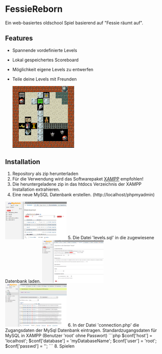# FessieReborn
Ein web-basiertes oldschool Spiel basierend auf "Fessie räumt auf".  

## Features
* Spannende vordefinierte Levels
* Lokal gespeichertes Scoreboard
* Möglichkeit eigene Levels zu entwerfen
* Teile deine Levels mit Freunden
  
    <img src="https://github.com/DanielEnglisch/FessieReborn/blob/master/docs/screenshot.png"  style="width: 200px;"/>

## Installation
1. Repository als zip herunterladen
2. Für die Verwendung wird das Softwarepaket <a href="https://www.apachefriends.org/de/index.html">XAMPP</a> empfohlen!
3. Die heruntergeladene zip in das htdocs Verzeichnis der XAMPP Installation extrahieren.
4. Eine neue MySQL Datenbank erstellen. (http://localhost/phpmyadmin)
 <img src="https://github.com/DanielEnglisch/FessieReborn/blob/master/docs/createDB.png"  style="width: 200px;"/>
5. Die Datei 'levels.sql' in die zugewiesene Datenbank laden.
 <img src="https://github.com/DanielEnglisch/FessieReborn/blob/master/docs/importLevels.png"  style="width: 200px;"/>
 <img src="https://github.com/DanielEnglisch/FessieReborn/blob/master/docs/levels.png"  style="width: 200px;"/>
6. In der Datei 'connection.php' die Zugangsdaten der MySql Datenbank eintragen.
Standardzugangsdaten für MySQL in XAMPP (Benutzer 'root' ohne Passwort)
    ```php
    $conf['host'] = 'localhost';
    $conf['database'] = 'myDatabaseName';
    $conf['user'] = 'root';
    $conf['passwd'] = '';
    ```
8. Spielen
